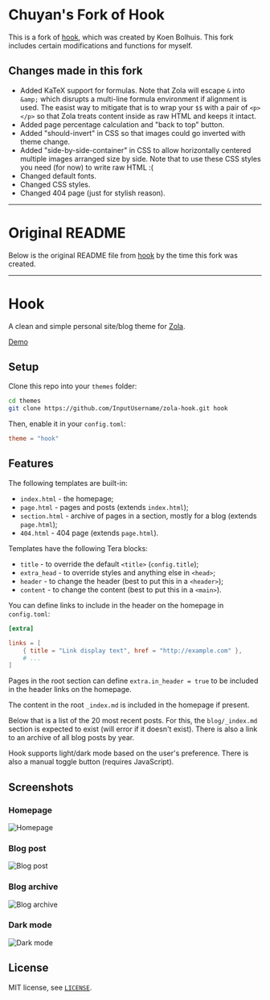 # Chuyan's Fork of Hook

This is a fork of [hook](https://github.com/InputUsername/zola-hook.git), which was created by Koen Bolhuis. This fork includes certain modifications and functions for myself.

## Changes made in this fork

- Added KaTeX support for formulas.
  Note that Zola will escape `&` into `&amp;` which disrupts a multi-line formula environment if alignment is used. The easist way to mitigate that is to wrap your `$$` with a pair of `<p></p>` so that Zola treats content inside as raw HTML and keeps it intact.
- Added page percentage calculation and "back to top" button.
- Added "should-invert" in CSS so that images could go inverted with theme change.
- Added "side-by-side-container" in CSS to allow horizontally centered multiple images arranged size by side.
  Note that to use these CSS styles you need (for now) to write raw HTML :(
- Changed default fonts.
- Changed CSS styles.
- Changed 404 page (just for stylish reason).

--------

# Original README

Below is the original README file from [hook](https://github.com/InputUsername/zola-hook.git) by the time this fork was created.

--------

# Hook

A clean and simple personal site/blog theme for [Zola](https://getzola.org).

[Demo](https://inputusername.github.io/zola-hook/)

## Setup

Clone this repo into your `themes` folder:
```sh
cd themes
git clone https://github.com/InputUsername/zola-hook.git hook
```

Then, enable it in your `config.toml`:
```toml
theme = "hook"
```

## Features

The following templates are built-in:
- `index.html` - the homepage;
- `page.html` - pages and posts (extends `index.html`);
- `section.html` - archive of pages in a section, mostly for a blog (extends `page.html`);
- `404.html` - 404 page (extends `page.html`).

Templates have the following Tera blocks:
- `title` - to override the default `<title>` (`config.title`);
- `extra_head` - to override styles and anything else in `<head>`;
- `header` - to change the header (best to put this in a `<header>`);
- `content` - to change the content (best to put this in a `<main>`).

You can define links to include in the header on the homepage in `config.toml`:
```toml
[extra]

links = [
    { title = "Link display text", href = "http://example.com" },
    # ...
]
```

Pages in the root section can define `extra.in_header = true` to be included in the header links on the homepage.

The content in the root `_index.md` is included in the homepage if present.

Below that is a list of the 20 most recent posts. For this, the `blog/_index.md` section is expected to exist
(will error if it doesn't exist). There is also a link to an archive of all blog posts by year.

Hook supports light/dark mode based on the user's preference. There is also a manual toggle button
(requires JavaScript).

## Screenshots

### Homepage

![Homepage](screenshot.png)

### Blog post
![Blog post](screenshot2.png)

### Blog archive
![Blog archive](screenshot3.png)

### Dark mode
![Dark mode](screenshot4.png)

## License

MIT license, see [`LICENSE`](https://github.com/InputUsername/zola-hook/blob/main/LICENSE).
